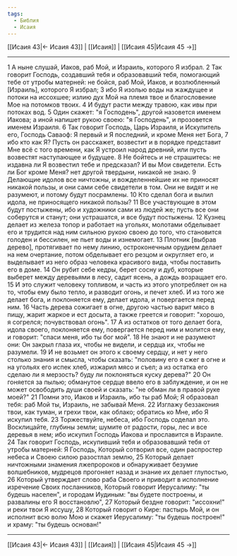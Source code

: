 ```yaml
---
tags:
  - Библия
  - Исаия
---
```

[[Исаия 43|← Исаия 43]] | [[Исаия]] | [[Исаия 45|Исаия 45 →]]

---
1 А ныне слушай, Иаков, раб Мой, и Израиль, которого Я избрал.
2 Так говорит Господь, создавший тебя и образовавший тебя, помогающий тебе от утробы матерней: не бойся, раб Мой, Иаков, и возлюбленный [Израиль], которого Я избрал;
3 ибо Я изолью воды на жаждущее и потоки на иссохшее; излию дух Мой на племя твое и благословение Мое на потомков твоих.
4 И будут расти между травою, как ивы при потоках вод.
5 Один скажет: "я Господень", другой назовется именем Иакова; а иной напишет рукою своею: "я Господень", и прозовется именем Израиля.
6 Так говорит Господь, Царь Израиля, и Искупитель его, Господь Саваоф: Я первый и Я последний, и кроме Меня нет Бога,
7 ибо кто как Я? Пусть он расскажет, возвестит и в порядке представит Мне всё с того времени, как Я устроил народ древний, или пусть возвестят наступающее и будущее.
8 Не бойтесь и не страшитесь: не издавна ли Я возвестил тебе и предсказал? И вы Мои свидетели. Есть ли Бог кроме Меня? нет другой твердыни, никакой не знаю.
9 Делающие идолов все ничтожны, и вожделеннейшие их не приносят никакой пользы, и они сами себе свидетели в том. Они не видят и не разумеют, и потому будут посрамлены.
10 Кто сделал бога и вылил идола, не приносящего никакой пользы?
11 Все участвующие в этом будут постыжены, ибо и художники сами из людей же; пусть все они соберутся и станут; они устрашатся, и все будут постыжены.
12 Кузнец делает из железа топор и работает на угольях, молотами обделывает его и трудится над ним сильною рукою своею до того, что становится голоден и бессилен, не пьет воды и изнемогает.
13 Плотник [выбрав дерево], протягивает по нему линию, остроконечным орудием делает на нем очертание, потом обделывает его резцом и округляет его, и выделывает из него образ человека красивого вида, чтобы поставить его в доме.
14 Он рубит себе кедры, берет сосну и дуб, которые выберет между деревьями в лесу, садит ясень, а дождь возращает его.
15 И это служит человеку топливом, и часть из этого употребляет он на то, чтобы ему было тепло, и разводит огонь, и печет хлеб. И из того же делает бога, и поклоняется ему, делает идола, и повергается перед ним.
16 Часть дерева сожигает в огне, другою частью варит мясо в пищу, жарит жаркое и ест досыта, а также греется и говорит: "хорошо, я согрелся; почувствовал огонь".
17 А из остатков от того делает бога, идола своего, поклоняется ему, повергается перед ним и молится ему, и говорит: "спаси меня, ибо ты бог мой".
18 Не знают и не разумеют они: Он закрыл глаза их, чтобы не видели, и сердца их, чтобы не разумели.
19 И не возьмет он этого к своему сердцу, и нет у него столько знания и смысла, чтобы сказать: "половину его я сжег в огне и на угольях его испек хлеб, изжарил мясо и съел; а из остатка его сделаю ли я мерзость? буду ли поклоняться куску дерева?"
20 Он гоняется за пылью; обманутое сердце ввело его в заблуждение, и он не может освободить души своей и сказать: "не обман ли в правой руке моей?"
21 Помни это, Иаков и Израиль, ибо ты раб Мой; Я образовал тебя: раб Мой ты, Израиль, не забывай Меня.
22 Изглажу беззакония твои, как туман, и грехи твои, как облако; обратись ко Мне, ибо Я искупил тебя.
23 Торжествуйте, небеса, ибо Господь соделал это. Восклицайте, глубины земли; шумите от радости, горы, лес и все деревья в нем; ибо искупил Господь Иакова и прославится в Израиле.
24 Так говорит Господь, искупивший тебя и образовавший тебя от утробы матерней: Я Господь, Который сотворил все, один распростер небеса и Своею силою разостлал землю,
25 Который делает ничтожными знамения лжепророков и обнаруживает безумие волшебников, мудрецов прогоняет назад и знание их делает глупостью,
26 Который утверждает слово раба Своего и приводит в исполнение изречение Своих посланников, Который говорит Иерусалиму: "ты будешь населен", и городам Иудиным: "вы будете построены, и развалины его Я восстановлю",
27 Который бездне говорит: "иссохни!" и реки твои Я иссушу,
28 Который говорит о Кире: пастырь Мой, и он исполнит всю волю Мою и скажет Иерусалиму: "ты будешь построен!" и храму: "ты будешь основан!"

---
[[Исаия 43|← Исаия 43]] | [[Исаия]] | [[Исаия 45|Исаия 45 →]]